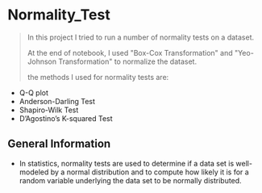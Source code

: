 # Normality_Test
> In this project I tried to run a number of normality tests on a dataset. 
> 
> At the end of notebook, I used "Box-Cox Transformation" and "Yeo-Johnson Transformation" to normalize the dataset.
> 
> the methods I used for normality tests are:
> 
* Q-Q plot
* Anderson-Darling Test
* Shapiro-Wilk Test
* D’Agostino’s K-squared Test


## General Information
- In statistics, normality tests are used to determine if a data set is well-modeled by a normal distribution and to compute how likely it is for a random variable underlying the data set to be normally distributed.


